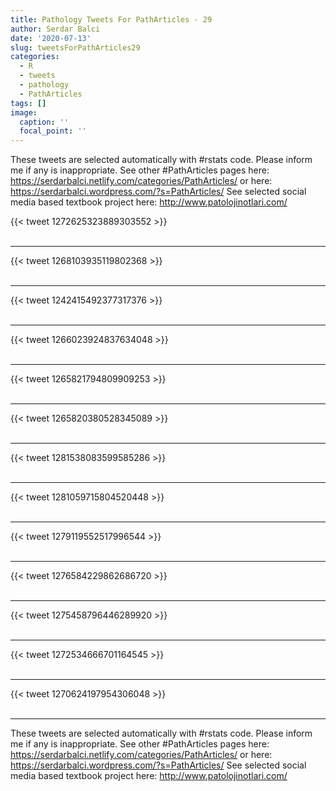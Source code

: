 ```yaml
---
title: Pathology Tweets For PathArticles - 29
author: Serdar Balci
date: '2020-07-13'
slug: tweetsForPathArticles29
categories:
  - R
  - tweets
  - pathology
  - PathArticles
tags: []
image:
  caption: ''
  focal_point: ''
---
```



These tweets are selected automatically with #rstats code. Please inform me if any is inappropriate.
See other #PathArticles pages here: https://serdarbalci.netlify.com/categories/PathArticles/  or here: https://serdarbalci.wordpress.com/?s=PathArticles/ 
See selected social media based textbook project here: http://www.patolojinotlari.com/

{{< tweet 1272625323889303552 >}}
<br>
<br>
<hr>
{{< tweet 1268103935119802368 >}}
<br>
<br>
<hr>
{{< tweet 1242415492377317376 >}}
<br>
<br>
<hr>
{{< tweet 1266023924837634048 >}}
<br>
<br>
<hr>
{{< tweet 1265821794809909253 >}}
<br>
<br>
<hr>
{{< tweet 1265820380528345089 >}}
<br>
<br>
<hr>
{{< tweet 1281538083599585286 >}}
<br>
<br>
<hr>
{{< tweet 1281059715804520448 >}}
<br>
<br>
<hr>
{{< tweet 1279119552517996544 >}}
<br>
<br>
<hr>
{{< tweet 1276584229862686720 >}}
<br>
<br>
<hr>
{{< tweet 1275458796446289920 >}}
<br>
<br>
<hr>
{{< tweet 1272534666701164545 >}}
<br>
<br>
<hr>
{{< tweet 1270624197954306048 >}}
<br>
<br>
<hr>


These tweets are selected automatically with #rstats code. Please inform me if any is inappropriate.
See other #PathArticles pages here: https://serdarbalci.netlify.com/categories/PathArticles/  or here: https://serdarbalci.wordpress.com/?s=PathArticles/ 
See selected social media based textbook project here: http://www.patolojinotlari.com/
